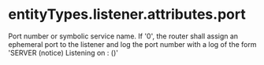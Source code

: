 # entityTypes.listener.attributes.port

Port number or symbolic service name.  If '0', the router shall assign an ephemeral port to the listener and log the port number with a log of the form 'SERVER (notice) Listening on <host>:<assigned-port> (<listener-name>)'

